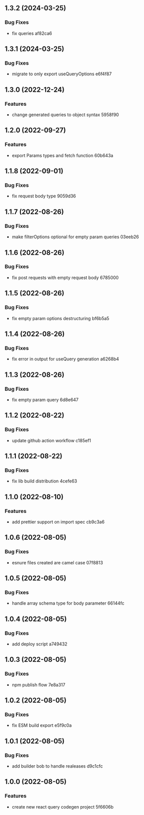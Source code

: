 ## 1.3.2 (2024-03-25)


### Bug Fixes

* fix queries af82ca6

## 1.3.1 (2024-03-25)


### Bug Fixes

* migrate to only export useQueryOptions e6f4f87

## 1.3.0 (2022-12-24)


### Features

* change generated queries to object syntax 5958f90

## 1.2.0 (2022-09-27)


### Features

* export Params types and fetch function 60b643a

## 1.1.8 (2022-09-01)


### Bug Fixes

* fix request body type 9059d36

## 1.1.7 (2022-08-26)


### Bug Fixes

* make filterOptions optional for empty param queries 03eeb26

## 1.1.6 (2022-08-26)


### Bug Fixes

* fix post requests with empty request body 6785000

## 1.1.5 (2022-08-26)


### Bug Fixes

* fix empty param options destructuring bf6b5a5

## 1.1.4 (2022-08-26)


### Bug Fixes

* fix error in output for useQuery generation a6268b4

## 1.1.3 (2022-08-26)


### Bug Fixes

* fix empty param query 6d8e647

## 1.1.2 (2022-08-22)


### Bug Fixes

* update github action workflow c185ef1

## 1.1.1 (2022-08-22)


### Bug Fixes

* fix lib build distribution 4cefe63

## 1.1.0 (2022-08-10)


### Features

* add prettier support on import spec cb9c3a6

## 1.0.6 (2022-08-05)


### Bug Fixes

* esnure files created are camel case 07f8813

## 1.0.5 (2022-08-05)


### Bug Fixes

* handle array schema type for body parameter 66144fc

## 1.0.4 (2022-08-05)


### Bug Fixes

* add deploy script a749432

## 1.0.3 (2022-08-05)


### Bug Fixes

* npm publish flow 7e8a317

## 1.0.2 (2022-08-05)


### Bug Fixes

* fix ESM build export e5f9c0a

## 1.0.1 (2022-08-05)


### Bug Fixes

* add builder bob to handle realeases d9c1cfc

## 1.0.0 (2022-08-05)


### Features

* create new react query codegen project 5f6606b
